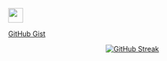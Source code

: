 <img src="https://raw.githubusercontent.com/MartinHeinz/MartinHeinz/master/wave.gif" width="30px">

[GitHub Gist](https://gist.github.com/kursadsaka)

<p align="center">
  <a href="https://git.io/streak-stats">
     <img alt="GitHub Streak" src="https://github-readme-streak-stats.herokuapp.com?user=kursadsaka&theme=dark">
  </a>
</p>
